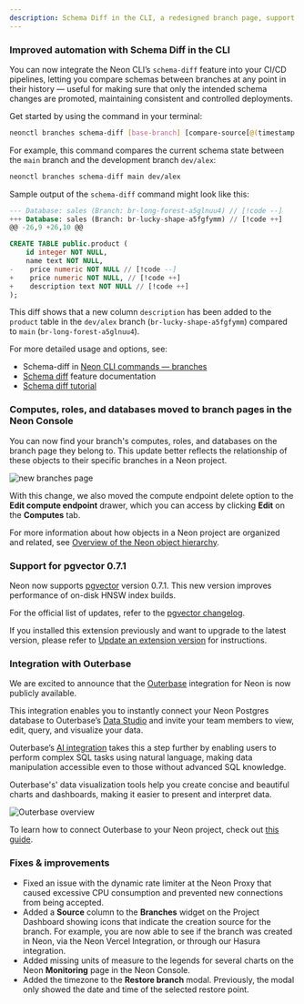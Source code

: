 ```yaml
---
description: Schema Diff in the CLI, a redesigned branch page, support for pgvector 0.7.1, and more 
---
```


### Improved automation with Schema Diff in the CLI

You can now integrate the Neon CLI’s `schema-diff` feature into your CI/CD pipelines, letting you compare schemas between branches at any point in their history &#8212; useful for making sure that only the intended schema changes are promoted, maintaining consistent and controlled deployments.

Get started by using the command in your terminal:

``` bash
neonctl branches schema-diff [base-branch] [compare-source[@(timestamp|lsn)]]
```

For example, this command compares the current schema state between the `main` branch and the development branch `dev/alex`:

```bash
neonctl branches schema-diff main dev/alex
```

Sample output of the `schema-diff` command might look like this:

``` sql
--- Database: sales	(Branch: br-long-forest-a5glnuu4) // [!code --]
+++ Database: sales	(Branch: br-lucky-shape-a5fgfymm) // [!code ++]
@@ -26,9 +26,10 @@

CREATE TABLE public.product (
    id integer NOT NULL,
    name text NOT NULL,
-    price numeric NOT NULL // [!code --]
+    price numeric NOT NULL, // [!code ++]
+    description text NOT NULL // [!code ++]
);
```

This diff shows that a new column `description` has been added to the `product` table in the `dev/alex` branch (`br-lucky-shape-a5fgfymm`) compared to `main` (`br-long-forest-a5glnuu4`).

For more detailed usage and options, see:
- Schema-diff in [Neon CLI commands — branches](/docs/reference/cli-branches#schema-diff)
- [Schema diff](/docs/guides/schema-diff) feature documentation
- [Schema diff tutorial](/docs/guides/schema-diff-tutorial)

### Computes, roles, and databases moved to branch pages in the Neon Console

You can now find your branch's computes, roles, and databases on the branch page they belong to. This update better reflects the relationship of these objects to their specific branches in a Neon project.

![new branches page](/docs/relnotes/new_branch_page.png)

With this change, we also moved the compute endpoint delete option to the **Edit compute endpoint** drawer, which you can access by clicking **Edit** on the **Computes** tab.

For more information about how objects in a Neon project are organized and related, see [Overview of the Neon object hierarchy](/docs/manage/overview).

### Support for pgvector 0.7.1

Neon now supports [pgvector](/docs/extensions/pgvector) version 0.7.1. This new version improves performance of on-disk HNSW index builds.

For the official list of updates, refer to the [pgvector changelog](https://github.com/pgvector/pgvector/blob/master/CHANGELOG.md).

If you installed this extension previously and want to upgrade to the latest version, please refer to [Update an extension version](/docs/extensions/pg-extensions#update-an-extension-version) for instructions.

### Integration with Outerbase

We are excited to announce that the [Outerbase](https://docs.outerbase.com) integration for Neon is now publicly available.

This integration enables you to instantly connect your Neon Postgres database to Outerbase’s [Data Studio](https://www.outerbase.com/products/data-studio/) and invite your team members to view, edit, query, and visualize your data. 

Outerbase’s [AI integration](https://www.outerbase.com/products/ai/) takes this a step further by enabling users to perform complex SQL tasks using natural language, making data manipulation accessible even to those without advanced SQL knowledge.

Outerbase's' data visualization tools help you create concise and beautiful charts and dashboards, making it easier to present and interpret data.

![Outerbase overview](/docs/relnotes/outerbase.gif)

To learn how to connect Outerbase to your Neon project, check out [this guide](/docs/guides/outerbase).

### Fixes & improvements

- Fixed an issue with the dynamic rate limiter at the Neon Proxy that caused excessive CPU consumption and prevented new connections from being accepted.
- Added a **Source** column to the **Branches** widget on the Project Dashboard showing icons that indicate the creation source for the branch. For example, you are now able to see if the branch was created in Neon, via the Neon Vercel Integration, or through our Hasura integration.
- Added missing units of measure to the legends for several charts on the Neon **Monitoring** page in the Neon Console.
- Added the timezone to the **Restore branch** modal. Previously, the modal only showed the date and time of the selected restore point.


